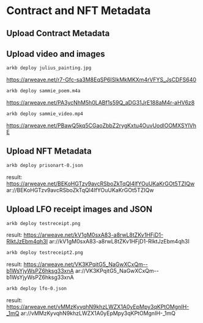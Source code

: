 # Contract and NFT Metadata

## Upload Contract Metadata

## Upload video and images

```bash
arkb deploy julius_painting.jpg
```

<https://arweave.net/r7-Gfc-sa3M8EqSP6ISlkMkMKXm4rVFYS_JsCDFS640>

```bash
arkb deploy sammie_poem.m4a
```

<https://arweave.net/PA3ycNhM5h0LABf1s59Q_aDG31JrE188aM4r-aHV6z8>

```bash
arkb deploy sammie_video.mp4
```

<https://arweave.net/PBawQ5kq5CGaoZbbZ2rygKxtu4OuvUodlOOMXSYlVhE>


## Upload NFT Metadata

```bash
arkb deploy prisonart-0.json
```

result:
<https://arweave.net/BEKoHGTzv9avcRSboZkTqQl4lfYOuUKaKrGOt5TZIQw>
ar://BEKoHGTzv9avcRSboZkTqQl4lfYOuUKaKrGOt5TZIQw

## Upload LFO receipt images and JSON

```bash
arkb deploy testreceipt.png
```

result: <https://arweave.net/kV1gM0sxA83-a8rwL8tZKv1HFjD1-RlktJzEbm4qh3I>
ar://kV1gM0sxA83-a8rwL8tZKv1HFjD1-RlktJzEbm4qh3I

```bash
arkb deploy testreceipt2.png
```

result: <https://arweave.net/VK3KPqitG5_NaGwXCxQm--b1WsYjyWsPZ6hksg33xnA>
ar://VK3KPqitG5_NaGwXCxQm--b1WsYjyWsPZ6hksg33xnA

```bash
arkb deploy lfo-0.json
```

result: <https://arweave.net/vMMzKyvqhN9khzLWZX1A0yEpMpy3qKPtOMgnIH-_1mQ>
ar://vMMzKyvqhN9khzLWZX1A0yEpMpy3qKPtOMgnIH-_1mQ
